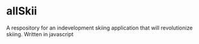 # allSkii
A respository for an indevelopment skiing application that will revolutionize skiing. Written in javascript
